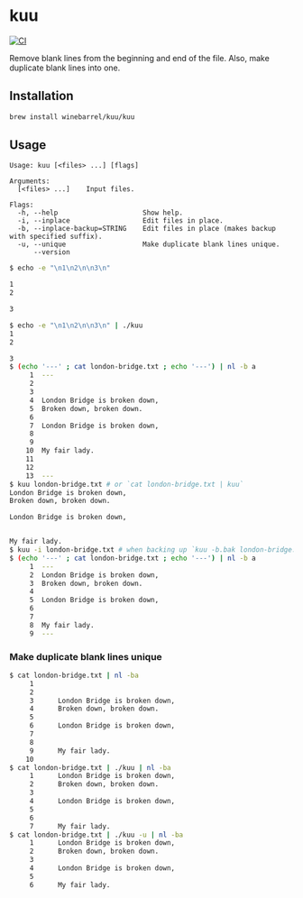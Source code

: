 # kuu

[![CI](https://github.com/winebarrel/kuu/actions/workflows/ci.yml/badge.svg)](https://github.com/winebarrel/kuu/actions/workflows/ci.yml)

Remove blank lines from the beginning and end of the file. Also, make duplicate blank lines into one.

## Installation

```sh
brew install winebarrel/kuu/kuu
```

## Usage

```
Usage: kuu [<files> ...] [flags]

Arguments:
  [<files> ...]    Input files.

Flags:
  -h, --help                     Show help.
  -i, --inplace                  Edit files in place.
  -b, --inplace-backup=STRING    Edit files in place (makes backup with specified suffix).
  -u, --unique                   Make duplicate blank lines unique.
      --version
```

```sh
$ echo -e "\n1\n2\n\n3\n"

1
2

3

$ echo -e "\n1\n2\n\n3\n" | ./kuu
1
2

3
$ (echo '---' ; cat london-bridge.txt ; echo '---') | nl -b a
     1	---
     2
     3
     4	London Bridge is broken down,
     5	Broken down, broken down.
     6
     7	London Bridge is broken down,
     8
     9
    10	My fair lady.
    11
    12
    13	---
$ kuu london-bridge.txt # or `cat london-bridge.txt | kuu`
London Bridge is broken down,
Broken down, broken down.

London Bridge is broken down,


My fair lady.
$ kuu -i london-bridge.txt # when backing up `kuu -b.bak london-bridge.txt`
$ (echo '---' ; cat london-bridge.txt ; echo '---') | nl -b a
     1	---
     2	London Bridge is broken down,
     3	Broken down, broken down.
     4
     5	London Bridge is broken down,
     6
     7
     8	My fair lady.
     9	---
```

### Make duplicate blank lines unique

```sh
$ cat london-bridge.txt | nl -ba
     1
     2
     3		London Bridge is broken down,
     4		Broken down, broken down.
     5
     6		London Bridge is broken down,
     7
     8
     9		My fair lady.
    10
$ cat london-bridge.txt | ./kuu | nl -ba
     1		London Bridge is broken down,
     2		Broken down, broken down.
     3
     4		London Bridge is broken down,
     5
     6
     7		My fair lady.
$ cat london-bridge.txt | ./kuu -u | nl -ba
     1		London Bridge is broken down,
     2		Broken down, broken down.
     3
     4		London Bridge is broken down,
     5
     6		My fair lady.
```
